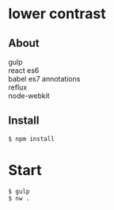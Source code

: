 # lower contrast

## About
gulp<br />
react es6<br />
babel es7 annotations<br />
reflux<br />
node-webkit

## Install
```
$ npm install
```

# Start
```
$ gulp
$ nw .
```

